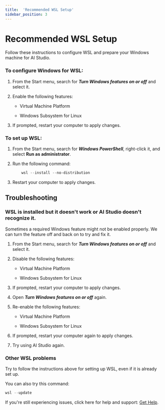 ```yaml
---
title:  'Recommended WSL Setup'
sidebar_position: 3
---
```

# Recommended WSL Setup

Follow these instructions to configure WSL and prepare your Windows machine for AI Studio.

### To configure Windows for WSL:  

1. From the Start menu, search for ***Turn Windows features on or off*** and select it.

2. Enable the following features:
   
	- Virtual Machine Platform

	- Windows Subsystem for Linux 

3. If prompted, restart your computer to apply changes.

### To set up WSL:

1. From the Start menu, search for ***Windows PowerShell***, right-click it, and select **Run as administrator**.

2. Run the following command:

	```powershell
		wsl --install --no-distribution
	```

3. Restart your computer to apply changes.

## Troubleshooting

### WSL is installed but it doesn't work or AI Studio doesn't recognize it.

Sometimes a required Windows feature might not be enabled properly. We can turn the feature off and back on to try and fix it.

1. From the Start menu, search for ***Turn Windows features on or off*** and select it.

2. Disable the following features:
   
	- Virtual Machine Platform

	- Windows Subsystem for Linux
3. If prompted, restart your computer to apply changes.

4. Open ***Turn Windows features on or off*** again.

5. Re-enable the following features:
   
	- Virtual Machine Platform

	- Windows Subsystem for Linux

6. If prompted, restart your computer again to apply changes.

7. Try using AI Studio again.

### Other WSL problems

Try to follow the instructions above for setting up WSL, even if it is already set up.

You can also try this command:

```powershell
wsl --update
```

If you're still experiencing issues, click here for help and support: [Get Help](/get-help).
